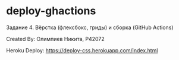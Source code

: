 # deploy-ghactions

Задание 4. Вёрстка (флексбокс, гриды) и сборка (GitHub Actions)

Created By: Олимпиев Никита, P42072

Heroku Deploy: https://deploy-css.herokuapp.com/index.html
